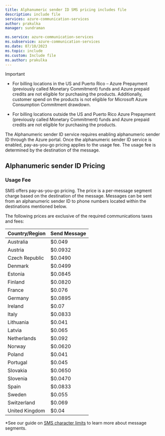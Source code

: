 ```yaml
---
title: Alphanumeric sender ID SMS pricing includes file
description: include file
services: azure-communication-services
author: prakulka
manager: sundraman

ms.service: azure-communication-services
ms.subservice: azure-communication-services
ms.date: 07/10/2023
ms.topic: include
ms.custom: Include file
ms.author: prakulka
---
```


> [!IMPORTANT]
>- For billing locations in the US and Puerto Rico – Azure Prepayment (previously called Monetary Commitment) funds and Azure prepaid credits are not eligible for purchasing the products. Additionally, customer spend on the products is not eligible for Microsoft Azure Consumption Commitment drawdown.
>
>
>- For billing locations outside the US and Puerto Rico Azure Prepayment (previously called Monetary Commitment) funds and Azure prepaid credits are not eligible for purchasing the products.

The Alphanumeric sender ID service requires enabling alphanumeric sender ID through the Azure portal. Once the alphanumeric sender ID service is enabled, pay-as-you-go pricing applies to the usage fee. The usage fee is determined by the destination of the message.

##  Alphanumeric sender ID  Pricing

### Usage Fee
SMS offers pay-as-you-go pricing. The price is a per-message segment charge based on the destination of the message. Messages can be sent from an alphanumeric sender ID to phone numbers located within the destinations mentioned below. 

The following prices are exclusive of the required communications taxes and fees:

|Country/Region| Send Message |
|-----------|---------|
|Australia| $0.049 | 
|Austria| $0.0932 | 
|Czech Republic| $0.0490|
|Denmark| $0.0499 | 
|Estonia | $0.0845 |
|Finland| $0.0820|
|France | $0.076 |
|Germany | $0.0895 | 
|Ireland| $0.07 | 
|Italy | $0.0833 | 
|Lithuania| $0.041 |
|Latvia | $0.065 | 
|Netherlands| $0.092 | 
|Norway| $0.0620|
|Poland | $0.041 | 
|Portugal | $0.045 | 
|Slovakia| $0.0650|
|Slovenia| $0.0470|
|Spain| $0.0833 | 
|Sweden| $0.055 | 
|Switzerland | $0.069 | 
|United Kingdom | $0.04 |

*See our guide on [SMS character limits](../sms/sms-faq.md#what-is-the-sms-character-limit) to learn more about message segments.


